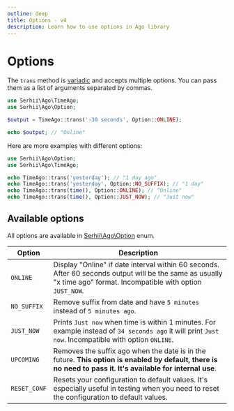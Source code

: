 ```yaml
---
outline: deep
title: Options - v4
description: Learn how to use options in Ago library
---
```


# Options
The `trans` method is [variadic](https://en.wikipedia.org/wiki/Variadic_function) and accepts multiple options. You can pass them as a list of arguments separated by commas.

```php
use Serhii\Ago\TimeAgo;
use Serhii\Ago\Option;

$output = TimeAgo::trans('-30 seconds', Option::ONLINE);

echo $output; // "Online"
```

Here are more examples with different options:

```php
use Serhii\Ago\Option;
use Serhii\Ago\TimeAgo;

echo TimeAgo::trans('yesterday'); // "1 day ago"
echo TimeAgo::trans('yesterday', Option::NO_SUFFIX); // "1 day"
echo TimeAgo::trans(time(), Option::ONLINE); // "Online"
echo TimeAgo::trans(time(), Option::JUST_NOW); // "Just now"
```

## Available options
All options are available in [Serhii\Ago\Option](https://github.com/php-ago/ago/blob/main/src/Option.php) enum.

| Option    | Description |
| --------- | ----------- |
| `ONLINE`    | Display "Online" if date interval within 60 seconds. After 60 seconds output will be the same as usually "x time ago" format. Incompatible with option `JUST_NOW`. |
| `NO_SUFFIX` | Remove suffix from date and have `5 minutes` instead of `5 minutes ago`. |
| `JUST_NOW`  | Prints `Just now` when time is within 1 minutes. For example instead of `34 seconds ago` it will print `Just now`. Incompatible with option `ONLINE`. |
| `UPCOMING`  | Removes the suffix ago when the date is in the future. **This option is enabled by default, there is no need to pass it. It's available for internal use**. |
| `RESET_CONF`  | Resets your configuration to default values. It's especially useful in testing when you need to reset the configuration to default values. |